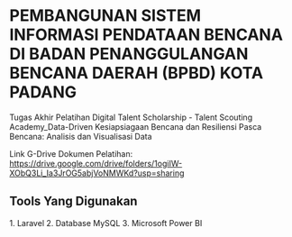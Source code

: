 # PEMBANGUNAN SISTEM INFORMASI PENDATAAN BENCANA DI BADAN PENANGGULANGAN BENCANA DAERAH (BPBD) KOTA PADANG 
Tugas Akhir Pelatihan Digital Talent Scholarship - Talent Scouting Academy_Data-Driven Kesiapsiagaan Bencana dan Resiliensi Pasca Bencana: Analisis dan Visualisasi Data

Link G-Drive Dokumen Pelatihan: https://drive.google.com/drive/folders/1ogiIW-XObQ3Li_Ia3JrOG5abjVoNMWKd?usp=sharing

<h2>Tools Yang Digunakan</h2>
1. Laravel 
2. Database MySQL 
3. Microsoft Power BI





